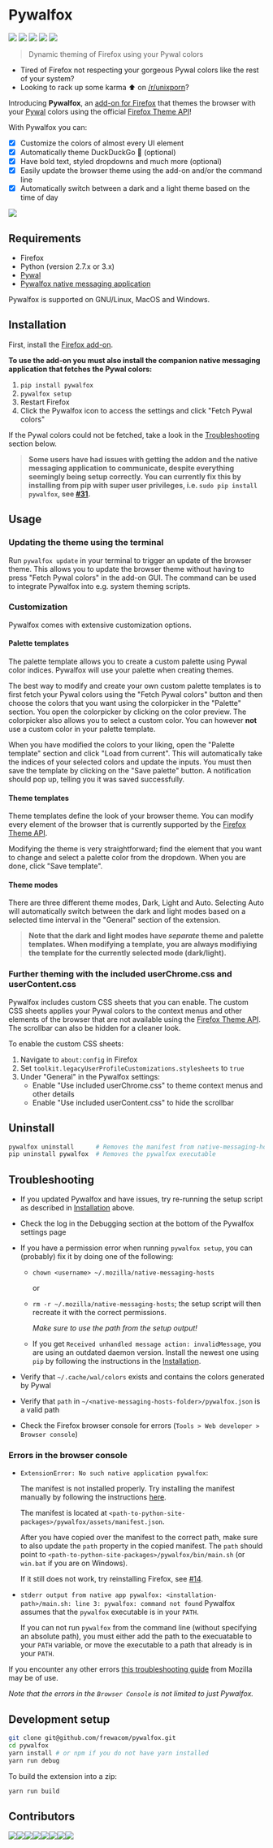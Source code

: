 # Pywalfox

[<img src="https://img.shields.io/amo/v/pywalfox">](https://addons.mozilla.org/en-US/firefox/addon/pywalfox/)
[<img src="https://img.shields.io/amo/stars/pywalfox">](https://addons.mozilla.org/en-US/firefox/addon/pywalfox/)
[<img src="https://img.shields.io/amo/users/pywalfox">](https://addons.mozilla.org/en-US/firefox/addon/pywalfox/)
[<img src="https://img.shields.io/amo/dw/pywalfox">](https://addons.mozilla.org/en-US/firefox/addon/pywalfox/)
[<img src="https://img.shields.io/github/license/frewacom/pywalfox">](https://www.mozilla.org/en-US/MPL/2.0/FAQ/)

> Dynamic theming of Firefox using your Pywal colors

- Tired of Firefox not respecting your gorgeous Pywal colors like the rest of your system?
- Looking to rack up some karma :arrow_up: on [/r/unixporn](https://reddit.com/r/unixporn)?

Introducing **Pywalfox**, an [add-on for Firefox](https://addons.mozilla.org/en-US/firefox/addon/pywalfox/) that themes the browser with your [Pywal](https://github.com/dylanaraps/pywal) colors using the official [Firefox Theme API](https://developer.mozilla.org/en-US/docs/Mozilla/Add-ons/WebExtensions/manifest.json/theme)!

With Pywalfox you can:
- [x] Customize the colors of almost every UI element
- [x] Automatically theme DuckDuckGo :duck: (optional)
- [x] Have bold text, styled dropdowns and much more (optional)
- [x] Easily update the browser theme using the add-on and/or the command line
- [x] Automatically switch between a dark and a light theme based on the time of day

![](images/neon_demo.gif)

## Requirements
- Firefox
- Python (version 2.7.x or 3.x)
- [Pywal](https://github.com/dylanaraps/pywal)
- [Pywalfox native messaging application](https://github.com/Frewacom/pywalfox-native)

Pywalfox is supported on GNU/Linux, MacOS and Windows.

## Installation

First, install the [Firefox add-on](https://addons.mozilla.org/en-US/firefox/addon/pywalfox/).

**To use the add-on you must also install the companion native messaging application that fetches the Pywal colors:**

1. `pip install pywalfox`
2. `pywalfox setup`
2. Restart Firefox
3. Click the Pywalfox icon to access the settings and click "Fetch Pywal colors"

If the Pywal colors could not be fetched, take a look in the [Troubleshooting](#troubleshooting) section below.

> **Some users have had issues with getting the addon and the native messaging application to communicate, despite everything seemingly being setup correctly. You can currently fix this by installing from pip with super user privileges, i.e. `sudo pip install pywalfox`, see [#31](https://github.com/Frewacom/pywalfox/issues/31).**

## Usage

### Updating the theme using the terminal
Run `pywalfox update` in your terminal to trigger an update of the browser theme. 
This allows you to update the browser theme without having to press "Fetch Pywal colors" in the add-on GUI. 
The command can be used to integrate Pywalfox into e.g. system theming scripts.

### Customization
Pywalfox comes with extensive customization options.

#### Palette templates
The palette template allows you to create a custom palette using Pywal color indices. 
Pywalfox will use your palette when creating themes.

The best way to modify and create your own custom palette templates is to first fetch your Pywal colors using the "Fetch Pywal colors" button and then choose the colors that you want using the colorpicker in the "Palette" section. 
You open the colorpicker by clicking on the color preview. 
The colorpicker also allows you to select a custom color. 
You can however **not** use a custom color in your palette template.

When you have modified the colors to your liking, open the "Palette template" section and click "Load from current". 
This will automatically take the indices of your selected colors and update the inputs. 
You must then save the template by clicking on the "Save palette" button. 
A notification should pop up, telling you it was saved successfully.

#### Theme templates
Theme templates define the look of your browser theme. 
You can modify every element of the browser that is currently supported by the [Firefox Theme API](https://developer.mozilla.org/en-US/docs/Mozilla/Add-ons/WebExtensions/manifest.json/theme).

Modifying the theme is very straightforward; find the element that you want to change and select a palette color from the dropdown. 
When you are done, click "Save template".

#### Theme modes
There are three different theme modes, Dark, Light and Auto. Selecting Auto will automatically switch between the dark and light modes based on a selected time interval in the "General" section of the extension.

> **Note that the dark and light modes have *separate* theme and palette templates. When modifying a template, you are always modifiying the template for the currently selected mode (dark/light).**

### Further theming with the included userChrome.css and userContent.css
Pywalfox includes custom CSS sheets that you can enable.
The custom CSS sheets applies your Pywal colors to the context menus and other elements of the browser that are not available using the [Firefox Theme API](https://developer.mozilla.org/en-US/docs/Mozilla/Add-ons/WebExtensions/manifest.json/theme).
The scrollbar can also be hidden for a cleaner look.

To enable the custom CSS sheets:
1. Navigate to `about:config` in Firefox
2. Set `toolkit.legacyUserProfileCustomizations.stylesheets` to `true`
3. Under "General" in the Pywalfox settings:
   - Enable "Use included userChrome.css" to theme context menus and other details
   - Enable "Use included userContent.css" to hide the scrollbar

## Uninstall
```bash
pywalfox uninstall      # Removes the manifest from native-messaging-hosts
pip uninstall pywalfox  # Removes the pywalfox executable
```

## Troubleshooting
* If you updated Pywalfox and have issues, try re-running the setup script as described in [Installation](#installation) above.
* Check the log in the Debugging section at the bottom of the Pywalfox settings page

* If you have a permission error when running `pywalfox setup`, you can (probably) fix it by doing one of the following: 

  - `chown <username> ~/.mozilla/native-messaging-hosts`

     or

  - `rm -r ~/.mozilla/native-messaging-hosts`; the setup script will then recreate it with the correct permissions.

      *Make sure to use the path from the setup output!*

  - If you get `Received unhandled message action: invalidMessage`, you are using an outdated daemon version. 
  Install the newest one using `pip` by following the instructions in the [Installation](#installation).
  
* Verify that `~/.cache/wal/colors` exists and contains the colors generated by Pywal
* Verify that `path` in `~/<native-messaging-hosts-folder>/pywalfox.json` is a valid path
* Check the Firefox browser console for errors (`Tools > Web developer > Browser console`) 

### Errors in the browser console
- `ExtensionError: No such native application pywalfox`:

   The manifest is not installed properly. Try installing the manifest manually by following the instructions [here](https://developer.mozilla.org/en-US/docs/Mozilla/Add-ons/WebExtensions/Native_manifests.).

   The manifest is located at `<path-to-python-site-packages>/pywalfox/assets/manifest.json`.

   After you have copied over the manifest to the correct path, make sure to also update the `path` property in the copied manifest. The `path` should point to `<path-to-python-site-packages>/pywalfox/bin/main.sh` (or `win.bat` if you are on Windows).

   If it still does not work, try reinstalling Firefox, see [#14](https://github.com/Frewacom/pywalfox/issues/14).

- `stderr output from native app pywalfox: <installation-path>/main.sh: line 3: pywalfox: command not found`
  Pywalfox assumes that the `pywalfox` executable is in your `PATH`.
  
  If you can not run `pywalfox` from the command line (without specifying an absolute path), you must either add the path to the execuatable to your `PATH` variable, or move the executable to a path that already is in your `PATH`. 

If you encounter any other errors [this troubleshooting guide](https://developer.mozilla.org/en-US/docs/Mozilla/Add-ons/WebExtensions/Native_messaging#Troubleshooting
) from Mozilla may be of use.

*Note that the errors in the `Browser Console` is not limited to just Pywalfox.*

## Development setup
```bash
git clone git@github.com/frewacom/pywalfox.git
cd pywalfox
yarn install # or npm if you do not have yarn installed
yarn run debug
```

To build the extension into a zip:
```bash
yarn run build
```
## Contributors
[![](https://sourcerer.io/fame/Frewacom/Frewacom/Pywalfox/images/0)](https://sourcerer.io/fame/Frewacom/Frewacom/Pywalfox/links/0)[![](https://sourcerer.io/fame/Frewacom/Frewacom/Pywalfox/images/1)](https://sourcerer.io/fame/Frewacom/Frewacom/Pywalfox/links/1)[![](https://sourcerer.io/fame/Frewacom/Frewacom/Pywalfox/images/2)](https://sourcerer.io/fame/Frewacom/Frewacom/Pywalfox/links/2)[![](https://sourcerer.io/fame/Frewacom/Frewacom/Pywalfox/images/3)](https://sourcerer.io/fame/Frewacom/Frewacom/Pywalfox/links/3)[![](https://sourcerer.io/fame/Frewacom/Frewacom/Pywalfox/images/4)](https://sourcerer.io/fame/Frewacom/Frewacom/Pywalfox/links/4)[![](https://sourcerer.io/fame/Frewacom/Frewacom/Pywalfox/images/5)](https://sourcerer.io/fame/Frewacom/Frewacom/Pywalfox/links/5)[![](https://sourcerer.io/fame/Frewacom/Frewacom/Pywalfox/images/6)](https://sourcerer.io/fame/Frewacom/Frewacom/Pywalfox/links/6)[![](https://sourcerer.io/fame/Frewacom/Frewacom/Pywalfox/images/7)](https://sourcerer.io/fame/Frewacom/Frewacom/Pywalfox/links/7)

